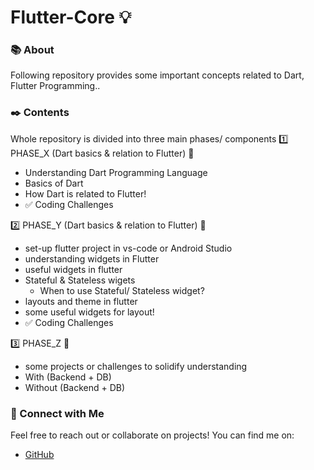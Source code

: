 # Flutter-Core 💡

### 📚 About

Following repository provides some important concepts related to Dart, Flutter Programming..

### ✒️ Contents

Whole repository is divided into three main phases/ components
1️⃣ PHASE_X (Dart basics & relation to Flutter) 📌

- Understanding Dart Programming Language
- Basics of Dart
- How Dart is related to Flutter!
- ✅ Coding Challenges

2️⃣ PHASE_Y (Dart basics & relation to Flutter) 📌

- set-up flutter project in vs-code or Android Studio
- understanding widgets in Flutter
- useful widgets in flutter
- Stateful & Stateless wigets
  - When to use Stateful/ Stateless widget?
- layouts and theme in flutter
- some useful widgets for layout!
- ✅ Coding Challenges

3️⃣ PHASE_Z 📌

- some projects or challenges to solidify understanding
- With (Backend + DB)
- Without (Backend + DB)

### 💬 Connect with Me

Feel free to reach out or collaborate on projects! You can find me on:

- [GitHub](https://github.com/jdsteadycode)
